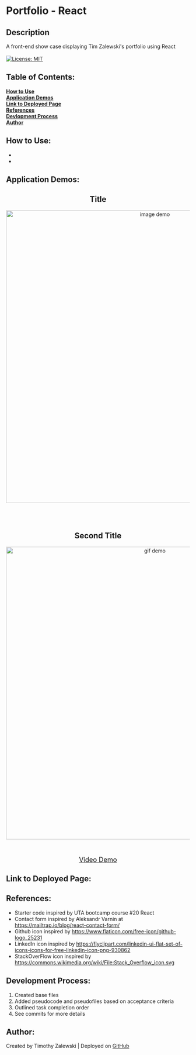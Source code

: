 # Portfolio - React

## Description
A front-end show case displaying Tim Zalewski's portfolio using React  <br /> <br />
[![License: MIT](https://img.shields.io/badge/License-MIT-yellow.svg)](https://opensource.org/licenses/MIT)

 ## Table of Contents:

  **[How to Use](#how-to-use)** <br />
  **[Application Demos](#application-demos)** <br />
  **[Link to Deployed Page](#link-to-deployed-page)** <br />
  **[References](#references)** <br />
  **[Devlopment Process](#development-process)** <br />
  **[Author](#author)** <br />

## How to Use:
* 
* 

## Application Demos:
<h2 align="center">Title</h2>
<p align="center"><img src="./demos/.png" alt="image demo" width="800" height="auto"/></p> <br /><br />
<h2 align="center">Second Title</h2>
<p align="center"><img src="./demos/.gif" alt="gif demo" width="800" height="auto"/></p> <br />
<p align="center"><font size="4"><a href="">Video Demo</a></font></p>

## Link to Deployed Page:


## References:
* Starter code inspired by UTA bootcamp course #20 React
* Contact form inspired by Aleksandr Varnin at https://mailtrap.io/blog/react-contact-form/
* Github icon inspired by https://www.flaticon.com/free-icon/github-logo_25231
* LinkedIn icon inspired by https://flyclipart.com/linkedin-ui-flat-set-of-icons-icons-for-free-linkedin-icon-png-930862
* StackOverFlow icon inspired by https://commons.wikimedia.org/wiki/File:Stack_Overflow_icon.svg

## Development Process:
1. Created base files
2. Added pseudocode and pseudofiles based on acceptance criteria
3. Outlined task completion order
3. See commits for more details

## Author:
Created by Timothy Zalewski | Deployed on [GitHub](https://github.com/Tim-Zebra)